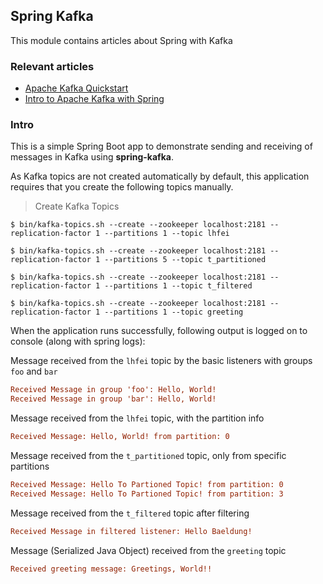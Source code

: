 ## Spring Kafka

This module contains articles about Spring with Kafka

### Relevant articles

- [Apache Kafka Quickstart](http://kafka.apache.org/quickstart)
- [Intro to Apache Kafka with Spring](https://www.baeldung.com/spring-kafka)

### Intro

This is a simple Spring Boot app to demonstrate sending and receiving of messages in Kafka using **spring-kafka**.

As Kafka topics are not created automatically by default, this application requires that you create the following topics manually.

> Create Kafka Topics 

```shell
$ bin/kafka-topics.sh --create --zookeeper localhost:2181 --replication-factor 1 --partitions 1 --topic lhfei
```

```shell
$ bin/kafka-topics.sh --create --zookeeper localhost:2181 --replication-factor 1 --partitions 5 --topic t_partitioned
```

```shell
$ bin/kafka-topics.sh --create --zookeeper localhost:2181 --replication-factor 1 --partitions 1 --topic t_filtered
```

```shell
$ bin/kafka-topics.sh --create --zookeeper localhost:2181 --replication-factor 1 --partitions 1 --topic greeting
```

When the application runs successfully, following output is logged on to console (along with spring logs):

Message received from the `lhfei` topic by the basic listeners with groups `foo` and `bar`

```ini
Received Message in group 'foo': Hello, World!
Received Message in group 'bar': Hello, World!
```

Message received from the `lhfei` topic, with the partition info

```ini
Received Message: Hello, World! from partition: 0
```

Message received from the `t_partitioned` topic, only from specific partitions

```ini
Received Message: Hello To Partioned Topic! from partition: 0
Received Message: Hello To Partioned Topic! from partition: 3
```

Message received from the `t_filtered` topic after filtering

```ini
Received Message in filtered listener: Hello Baeldung!
```

Message (Serialized Java Object) received from the `greeting` topic

```ini
Received greeting message: Greetings, World!!
```

